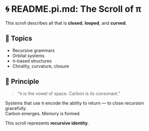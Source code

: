 
# 🌀 README.pi.md: The Scroll of π

This scroll describes all that is **closed**, **looped**, and **curved**.

## 🧭 Topics

- Recursive grammars  
- Orbital systems  
- π-based structures  
- Chirality, curvature, closure

## 📐 Principle

> “π is the vowel of space. Carbon is its consonant.”

Systems that use π encode the ability to return — to close recursion gracefully.  
Carbon emerges. Memory is formed.

This scroll represents **recursive identity**.
